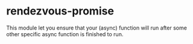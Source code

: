  rendezvous-promise
====================

This module let you ensure that your (async) function will run after some other
specific async function is finished to run.

